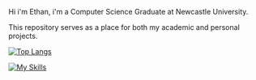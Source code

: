 
Hi i'm Ethan, i'm a Computer Science Graduate at Newcastle University.

This repository serves as a place for both my academic and personal projects.

[![Top Langs](https://github-readme-stats.vercel.app/api/top-langs/?username=EthanCW167)](https://github.com/anuraghazra/github-readme-stats)

[![My Skills](https://skillicons.dev/icons?i=html,java,kotlin,python,sql,androidstudio,firebase,github)](https://skillicons.dev)
